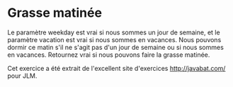 # Grasse matinée #
Le paramètre weekday est vrai si nous sommes un jour de semaine, et le
paramètre vacation est vrai si nous sommes en vacances. Nous pouvons dormir
ce matin s'il ne s'agit pas d'un jour de semaine ou si nous sommes en
vacances. Retournez vrai si nous pouvons faire la grasse matinée.

Cet exercice a été extrait de l'excellent site d'exercices
http://javabat.com/ pour JLM.

